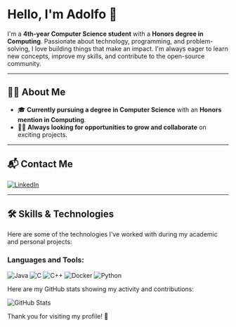 # Hello, I'm Adolfo 👋

I'm a **4th-year Computer Science student** with a **Honors degree in Computing**. Passionate about technology, programming, and problem-solving, I love building things that make an impact. I'm always eager to learn new concepts, improve my skills, and contribute to the open-source community.

---

## 👨‍💻 About Me

- 🎓 **Currently pursuing a degree in Computer Science** with an **Honors mention in Computing**.
- 🧑‍🏫 **Always looking for opportunities to grow and collaborate** on exciting projects.

---

## 📬 Contact Me

[![LinkedIn](https://img.shields.io/badge/LinkedIn-%230A66C2.svg?style=for-the-badge&logo=LinkedIn&logoColor=white)](https://www.linkedin.com/in/adolfo-g%C3%B3mez-morera-6477832b9/)

---

## 🛠️ Skills & Technologies

Here are some of the technologies I’ve worked with during my academic and personal projects:

### Languages and Tools:

![Java](https://img.shields.io/badge/Java-%23ED8B00.svg?style=for-the-badge&logo=java&logoColor=white)
![C](https://img.shields.io/badge/C-%2300599C.svg?style=for-the-badge&logo=c&logoColor=white)
![C++](https://img.shields.io/badge/C++-%2300599C.svg?style=for-the-badge&logo=c%2B%2B&logoColor=white)
![Docker](https://img.shields.io/badge/Docker-%230db7ed.svg?style=for-the-badge&logo=docker&logoColor=white)
![Python](https://img.shields.io/badge/Python-%2314354C.svg?style=for-the-badge&logo=python&logoColor=white)


Here are my GitHub stats showing my activity and contributions:

![GitHub Stats](https://github-readme-stats.vercel.app/api?username=AdolfoGomezMorera&show_icons=true&count_private=true&hide_title=true&hide=prs&theme=radical)

Thank you for visiting my profile! 🚀

